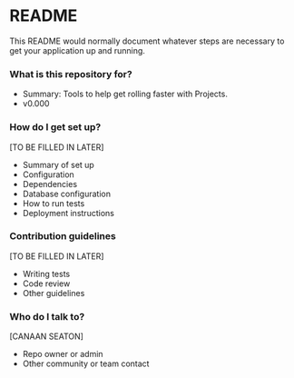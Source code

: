 # README #

This README would normally document whatever steps are necessary to get your application up and running.

### What is this repository for? ###

* Summary: Tools to help get rolling faster with Projects.
* v0.000



### How do I get set up? ###

[TO BE FILLED IN LATER]
* Summary of set up
* Configuration
* Dependencies
* Database configuration
* How to run tests
* Deployment instructions

### Contribution guidelines ###

[TO BE FILLED IN LATER]
* Writing tests
* Code review
* Other guidelines

### Who do I talk to? ###

[CANAAN SEATON]
* Repo owner or admin
* Other community or team contact
